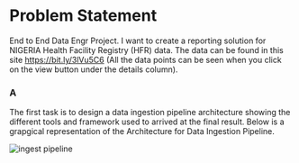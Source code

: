 # Problem Statement 
End to End Data Engr Project.
  I want to create a reporting solution for NIGERIA Health Facility Registry (HFR) data. The data can be found in this site https://bit.ly/3lVu5C6 (All the data points can be seen when you click on the view button under the details column). 

### A 
 The first task is to design a data ingestion pipeline architecture showing the different tools and framework used to arrived at the final result. Below is a grapgical representation of the Architecture for Data Ingestion Pipeline.
 
 ![ingest pipeline](https://github.com/olokotoh/Data-Engineering-project/images/pipeline1.png?raw=true)
